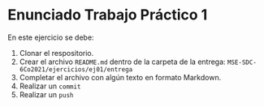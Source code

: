 # Enunciado Trabajo Práctico 1

En este ejercicio se debe:
1. Clonar el respositorio.
2. Crear el archivo `README.md` dentro de la carpeta de la entrega: `MSE-SDC-6Co2021/ejercicios/ej01/entrega`
3. Completar el archivo con algún texto en formato Markdown.
3. Realizar un `commit`
4. Realizar un `push`


